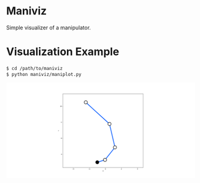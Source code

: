 # Maniviz
Simple visualizer of a manipulator.

# Visualization Example
```
$ cd /path/to/maniviz
$ python maniviz/maniplot.py
```

![](./media/result.png)

